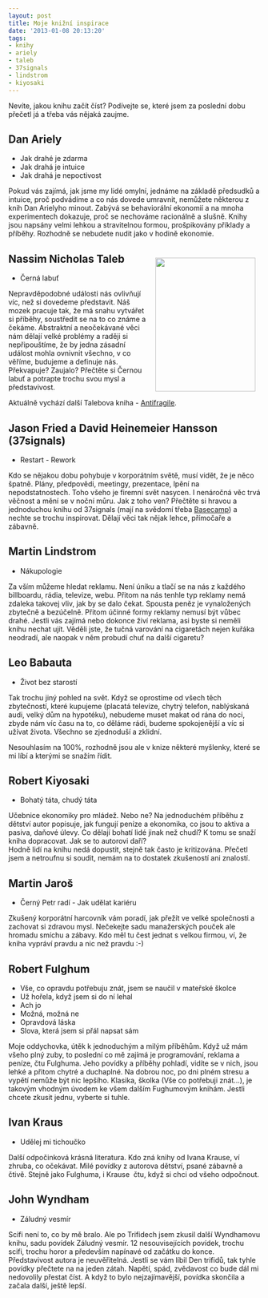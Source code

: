 ```yaml
---
layout: post
title: Moje knižní inspirace
date: '2013-01-08 20:13:20'
tags:
- knihy
- ariely
- taleb
- 37signals
- lindstrom
- kiyosaki
---
```

Nevíte, jakou knihu začít číst? Podívejte se, které jsem za poslední dobu přečetl já a třeba vás nějaká zaujme.

<h2>Dan Ariely</h2>
<ul>
<li>Jak drahé je zdarma</li>
<li>Jak drahá je intuice</li>
<li>Jak drahá je nepoctivost</li>
</ul>
<p>Pokud vás zajímá, jak jsme my lidé omylní, jednáme na základě předsudků a intuice, proč podvádíme a co nás dovede umravnit, nemůžete některou z knih Dan Arielyho minout. Zabývá se behaviorální ekonomií a na mnoha experimentech dokazuje, proč se nechováme racionálně a slušně. Knihy jsou napsány velmi lehkou a stravitelnou formou, prošpikovány příklady a příběhy. Rozhodně se nebudete nudit jako v hodině ekonomie.</p>
<h2><img style="float: right; padding: 10px;" src="http://www.tomas-dvorak.cz/images/263t.jpg" alt="" width="200" height="267" /></h2>
<h2>Nassim Nicholas Taleb</h2>
<ul>
<li>Černá labuť</li>
</ul>
<p>Nepravděpodobné události nás ovlivňují víc, než si dovedeme představit. Náš mozek pracuje tak, že má snahu vytvářet si příběhy, soustředit se na to co známe a čekáme. Abstraktní a neočekávané věci nám dělají velké problémy a raději si nepřipouštíme, že by jedna zásadní událost mohla ovnivnit všechno, v co věříme, budujeme a definuje nás. Překvapuje? Zaujalo? Přečtěte si Černou labuť a potrapte trochu svou mysl a představivost. </p>
<p>Aktuálně vychází další Talebova kniha - <a href="http://www.coctu.cz/2013/01/nassim-nicholas-taleb-antifragile.html">Antifragile</a>. </p>
<h2>Jason Fried a David Heinemeier Hansson (37signals)</h2>
<ul>
<li>Restart - Rework</li>
</ul>
<p>Kdo se nějakou dobu pohybuje v korporátním světě, musí vidět, že je něco špatně. Plány, předpovědi, meetingy, prezentace, lpění na nepodstatnostech. Toho všeho je firemní svět nasycen. I nenáročná věc trvá věčnost a mění se v noční můru. Jak z toho ven? Přečtěte si hravou a jednoduchou knihu od 37signals (mají na svědomí třeba <a href="https://basecamp.com/">Basecamp</a>) a nechte se trochu inspirovat. Dělají věci tak nějak lehce, přímočaře a zábavně. </p>
<h2>Martin Lindstrom</h2>
<ul>
<li>Nákupologie</li>
</ul>
<p>Za vším můžeme hledat reklamu. Není úniku a tlačí se na nás z každého billboardu, rádia, televize, webu. Přitom na nás tenhle typ reklamy nemá zdaleka takovej vliv, jak by se dalo čekat. Spousta peněz je vynaložených zbytečně a bezúčelně. Přitom účinné formy reklamy nemusí být vůbec drahé. Jestli vás zajímá nebo dokonce živí reklama, asi byste si neměli knihu nechat ujít. Věděli jste, že tučná varování na cigaretách nejen kuřáka neodradí, ale naopak v něm probudí chuť na další cigaretu?</p>
<h2>Leo Babauta</h2>
<ul>
<li>Život bez starostí</li>
</ul>
<p>Tak trochu jiný pohled na svět. Když se oprostíme od všech těch zbytečností, které kupujeme (placatá televize, chytrý telefon, nablýskaná audi, velký dům na hypotéku), nebudeme muset makat od rána do noci, zbyde nám víc času na to, co děláme rádi, budeme spokojenější a víc si užívat života. Všechno se zjednoduší a zklidní.</p>
<p>Nesouhlasím na 100%, rozhodně jsou ale v knize některé myšlenky, které se mi líbí a kterými se snažím řídit.</p>
<h2>Robert Kiyosaki</h2>
<ul>
<li>Bohatý táta, chudý táta</li>
</ul>
<div>Učebnice ekonomiky pro mládež. Nebo ne? Na jednoduchém příběhu z dětství autor popisuje, jak fungují peníze a ekonomika, co jsou to aktiva a pasiva, daňové úlevy. Co dělají bohatí lidé jinak než chudí? K tomu se snaží kniha dopracovat. Jak se to autorovi daří?</div>
<div>Hodně lidí na knihu nedá dopustit, stejně tak často je kritizována. Přečetl jsem a netroufnu si soudit, nemám na to dostatek zkušeností ani znalostí.</div>
<h2>Martin Jaroš</h2>
<ul>
<li>Černý Petr radí - Jak udělat kariéru</li>
</ul>
<p>Zkušený korporátní harcovník vám poradí, jak přežít ve velké společnosti a zachovat si zdravou mysl. Nečekejte sadu manažerských pouček ale hromadu smíchu a zábavy. Kdo měl tu čest jednat s velkou firmou, ví, že kniha vypráví pravdu a nic než pravdu :-) </p>
<h2>Robert Fulghum</h2>
<ul>
<li>Vše, co opravdu potřebuju znát, jsem se naučil v mateřské školce</li>
<li>Už hořela, když jsem si do ní lehal</li>
<li>Ach jo</li>
<li>Možná, možná ne</li>
<li>Opravdová láska</li>
<li>Slova, která jsem si přál napsat sám</li>
</ul>
<p>Moje oddychovka, útěk k jednoduchým a milým příběhům. Když už mám všeho plný zuby, to poslední co mě zajímá je programování, reklama a peníze, čtu Fulghuma. Jeho povídky a příběhy pohladí, vidíte se v nich, jsou lehké a přitom chytré a duchaplné. Na dobrou noc, po dni plném stresu a vypětí nemůže být nic lepšího. Klasika, školka (Vše co potřebuji znát...), je takovým vhodným úvodem ke všem dalším Fughumovým knihám. Jestli chcete zkusit jednu, vyberte si tuhle.  </p>
<h2>Ivan Kraus</h2>
<ul>
<li>Udělej mi tichoučko</li>
</ul>
<p>Další odpočinková krásná literatura. Kdo zná knihy od Ivana Krause, ví zhruba, co očekávat. Milé povídky z autorova dětství, psané zábavně a čtivě. Stejně jako Fulghuma, i Krause  čtu, když si chci od všeho odpočnout.</p>
<h2>John Wyndham</h2>
<ul>
<li>Záludný vesmír</li>
</ul>
<p>Scifi není to, co by mě bralo. Ale po Trifidech jsem zkusil další Wyndhamovu knihu, sadu povídek Záludný vesmír. 12 nesouvisejících povídek, trochu scifi, trochu horor a především napínavé od začátku do konce. Představivost autora je neuvěřitelná. Jestli se vám líbil Den trifidů, tak tyhle povídky přečtete na na jeden zátah. Napětí, spád, zvědavost co bude dál mi nedovolily přestat číst. A když to bylo nejzajímavější, povídka skončila a začala další, ještě lepší. </p>
